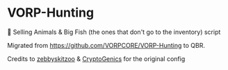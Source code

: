 # VORP-Hunting
🐄 Selling Animals &amp; Big Fish (the ones that don't go to the inventory) script

Migrated from https://github.com/VORPCORE/VORP-Hunting to QBR.

Credits to [zebbyskitzoo](https://github.com/OTRP) &amp; [CryptoGenics](https://github.com/CryptoGenics) for the original config

